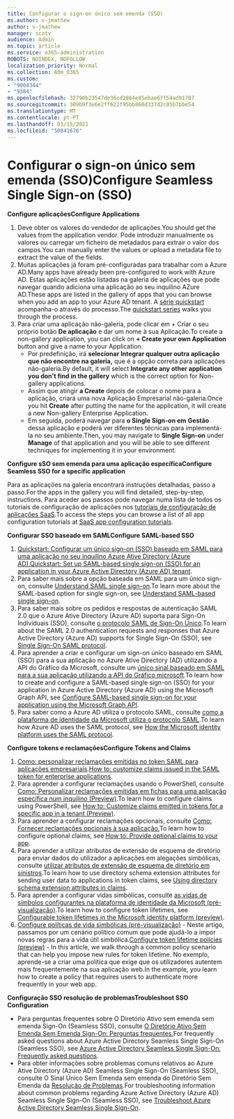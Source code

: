 ```yaml
---
title: Configurar o sign-on único sem emenda (SSO)
ms.author: v-jmathew
author: v-jmathew
manager: scotv
audience: Admin
ms.topic: article
ms.service: o365-administration
ROBOTS: NOINDEX, NOFOLLOW
localization_priority: Normal
ms.collection: Adm_O365
ms.custom:
- "9004344"
- "9384"
ms.openlocfilehash: 32790b23547de36cd2864e85ebae67f54ad91707
ms.sourcegitcommit: 309b9f3e6e2ff622f95bb860d337d2c05b7bbe54
ms.translationtype: MT
ms.contentlocale: pt-PT
ms.lasthandoff: 03/15/2021
ms.locfileid: "50841676"
---
```

# <a name="configure-seamless-single-sign-on-sso"></a><span data-ttu-id="f90cb-102">Configurar o sign-on único sem emenda (SSO)</span><span class="sxs-lookup"><span data-stu-id="f90cb-102">Configure Seamless Single Sign-on (SSO)</span></span>

<span data-ttu-id="f90cb-103">**Configure aplicações**</span><span class="sxs-lookup"><span data-stu-id="f90cb-103">**Configure Applications**</span></span>

1. <span data-ttu-id="f90cb-104">Deve obter os valores do vendedor de aplicações.</span><span class="sxs-lookup"><span data-stu-id="f90cb-104">You should get the values from the application vendor.</span></span> <span data-ttu-id="f90cb-105">Pode introduzir manualmente os valores ou carregar um ficheiro de metadados para extrair o valor dos campos.</span><span class="sxs-lookup"><span data-stu-id="f90cb-105">You can manually enter the values or upload a metadata file to extract the value of the fields.</span></span>
2. <span data-ttu-id="f90cb-106">Muitas aplicações já foram pré-configuradas para trabalhar com a Azure AD.</span><span class="sxs-lookup"><span data-stu-id="f90cb-106">Many apps have already been pre-configured to work with Azure AD.</span></span> <span data-ttu-id="f90cb-107">Estas aplicações estão listadas na galeria de aplicações que pode navegar quando adiciona uma aplicação ao seu inquilino AZure AD.</span><span class="sxs-lookup"><span data-stu-id="f90cb-107">These apps are listed in the gallery of apps that you can browse when you add an app to your Azure AD tenant.</span></span> <span data-ttu-id="f90cb-108">A [série quickstart](https://docs.microsoft.com/azure/active-directory/manage-apps/add-application-portal-configure) acompanha-o através do processo.</span><span class="sxs-lookup"><span data-stu-id="f90cb-108">The [quickstart series](https://docs.microsoft.com/azure/active-directory/manage-apps/add-application-portal-configure) walks you through the process.</span></span>
3. <span data-ttu-id="f90cb-109">Para criar uma aplicação não-galeria, pode clicar em + Criar o seu próprio botão **De aplicação** e dar um nome à sua Aplicação.</span><span class="sxs-lookup"><span data-stu-id="f90cb-109">To create a non-gallery application, you can click on **+ Create your own Application** button and give a name to your Application.</span></span>
    - <span data-ttu-id="f90cb-110">Por predefinição, irá **selecionar Integrar qualquer outra aplicação que não encontre na galeria,** que é a opção correta para aplicações não-galeria.</span><span class="sxs-lookup"><span data-stu-id="f90cb-110">By default, it will select **Integrate any other application you don't find in the gallery** which is the correct option for Non-gallery applications.</span></span>
    - <span data-ttu-id="f90cb-111">Assim que atingir **a Create** depois de colocar o nome para a aplicação, criará uma nova Aplicação Empresarial não-galeria.</span><span class="sxs-lookup"><span data-stu-id="f90cb-111">Once you hit **Create** after putting the name for the application, it will create a new Non-gallery Enterprise Application.</span></span>
    - <span data-ttu-id="f90cb-112">Em seguida, poderá navegar para **o Single Sign-on em** **Gestão** dessa aplicação e poderá ver diferentes técnicas para implementá-la no seu ambiente.</span><span class="sxs-lookup"><span data-stu-id="f90cb-112">Then, you may navigate to **Single Sign-on** under **Manage** of that application and you will be able to see different techniques for implementing it in your environment.</span></span>

<span data-ttu-id="f90cb-113">**Configure sSO sem emenda para uma aplicação específica**</span><span class="sxs-lookup"><span data-stu-id="f90cb-113">**Configure Seamless SSO for a specific application**</span></span>

<span data-ttu-id="f90cb-114">Para as aplicações na galeria encontrará instruções detalhadas, passo a passo.</span><span class="sxs-lookup"><span data-stu-id="f90cb-114">For the apps in the gallery you will find detailed, step-by-step, instructions.</span></span> <span data-ttu-id="f90cb-115">Para aceder aos passos pode navegar numa lista de todos os tutoriais de configuração de aplicações nos [tutoriais de configuração de aplicações SaaS](https://docs.microsoft.com/azure/active-directory/saas-apps/tutorial-list).</span><span class="sxs-lookup"><span data-stu-id="f90cb-115">To access the steps you can browse a list of all app configuration tutorials at [SaaS app configuration tutorials](https://docs.microsoft.com/azure/active-directory/saas-apps/tutorial-list).</span></span>

<span data-ttu-id="f90cb-116">**Configurar SSO baseado em SAML**</span><span class="sxs-lookup"><span data-stu-id="f90cb-116">**Configure SAML-based SSO**</span></span>

1. <span data-ttu-id="f90cb-117">[Quickstart: Configurar um único sign-on (SSO) baseado em SAML para uma aplicação no seu inquilino Azure Ative Directory (Azure AD).](https://docs.microsoft.com/azure/active-directory/manage-apps/add-application-portal-setup-sso)</span><span class="sxs-lookup"><span data-stu-id="f90cb-117">[Quickstart: Set up SAML-based single sign-on (SSO) for an application in your Azure Active Directory (Azure AD) tenant](https://docs.microsoft.com/azure/active-directory/manage-apps/add-application-portal-setup-sso).</span></span>
2. <span data-ttu-id="f90cb-118">Para saber mais sobre a opção baseada em SAML para um único sign-on, consulte [Understand SAML single sign-on](https://docs.microsoft.com/azure/active-directory/manage-apps/configure-saml-single-sign-on).</span><span class="sxs-lookup"><span data-stu-id="f90cb-118">To learn more about the SAML-based option for single sign-on, see [Understand SAML-based single sign-on](https://docs.microsoft.com/azure/active-directory/manage-apps/configure-saml-single-sign-on).</span></span>
3. <span data-ttu-id="f90cb-119">Para saber mais sobre os pedidos e respostas de autenticação SAML 2.0 que o Azure Ative Directory (Azure AD) suporta para Sign-On Individuais (SSO), consulte [o protocolo SAML de Sign-On Único](https://docs.microsoft.com/azure/active-directory/develop/single-sign-on-saml-protocol).</span><span class="sxs-lookup"><span data-stu-id="f90cb-119">To learn about the SAML 2.0 authentication requests and responses that Azure Active Directory (Azure AD) supports for Single Sign-On (SSO), see [Single Sign-On SAML protocol](https://docs.microsoft.com/azure/active-directory/develop/single-sign-on-saml-protocol).</span></span>
4. <span data-ttu-id="f90cb-120">Para aprender a criar e configurar um sign-on único baseado em SAML (SSO) para a sua aplicação no Azure Ative Directory (AD) utilizando a API do Gráfico da Microsoft, consulte um [único sinal baseado em SAML para a sua aplicação utilizando a API do Gráfico microsoft](https://docs.microsoft.com/graph/application-saml-sso-configure-api).</span><span class="sxs-lookup"><span data-stu-id="f90cb-120">To learn how to create and configure a SAML-based single sign-on (SSO) for your application in Azure Active Directory (Azure AD) using the Microsoft Graph API, see [Configure SAML-based single sign-on for your application using the Microsoft Graph API](https://docs.microsoft.com/graph/application-saml-sso-configure-api).</span></span>
5. <span data-ttu-id="f90cb-121">Para saber como a Azure AD utiliza o protocolo SAML, consulte [como a plataforma de identidade da Microsoft utiliza o protocolo SAML](https://docs.microsoft.com/azure/active-directory/develop/active-directory-saml-protocol-reference).</span><span class="sxs-lookup"><span data-stu-id="f90cb-121">To learn how Azure AD uses the SAML protocol, see [How the Microsoft identity platform uses the SAML protocol](https://docs.microsoft.com/azure/active-directory/develop/active-directory-saml-protocol-reference).</span></span>

<span data-ttu-id="f90cb-122">**Configure tokens e reclamações**</span><span class="sxs-lookup"><span data-stu-id="f90cb-122">**Configure Tokens and Claims**</span></span>

1. <span data-ttu-id="f90cb-123">[Como: personalizar reclamações emitidas no token SAML para aplicações empresariais](https://docs.microsoft.com/azure/active-directory/develop/active-directory-saml-claims-customization).</span><span class="sxs-lookup"><span data-stu-id="f90cb-123">[How to: customize claims issued in the SAML token for enterprise applications](https://docs.microsoft.com/azure/active-directory/develop/active-directory-saml-claims-customization).</span></span>
2. <span data-ttu-id="f90cb-124">Para aprender a configurar reclamações usando o PowerShell, consulte [Como: Personalizar reclamações emitidas em fichas para uma aplicação específica num inquilino (Preview)](https://docs.microsoft.com/azure/active-directory/develop/active-directory-claims-mapping).</span><span class="sxs-lookup"><span data-stu-id="f90cb-124">To learn how to configure claims using PowerShell, see [How to: Customize claims emitted in tokens for a specific app in a tenant (Preview)](https://docs.microsoft.com/azure/active-directory/develop/active-directory-claims-mapping).</span></span>
3. <span data-ttu-id="f90cb-125">Para aprender a configurar reclamações opcionais, consulte [Como: Fornecer reclamações opcionais à sua aplicação.](https://docs.microsoft.com/azure/active-directory/develop/active-directory-optional-claims)</span><span class="sxs-lookup"><span data-stu-id="f90cb-125">To learn how to configure optional claims, see [How to: Provide optional claims to your app](https://docs.microsoft.com/azure/active-directory/develop/active-directory-optional-claims).</span></span>
4. <span data-ttu-id="f90cb-126">Para aprender a utilizar atributos de extensão de esquema de diretório para enviar dados do utilizador a aplicações em alegações simbólicas, consulte [utilizar atributos de extensão de esquema de diretório em sinistros](https://docs.microsoft.com/azure/active-directory/develop/active-directory-schema-extensions).</span><span class="sxs-lookup"><span data-stu-id="f90cb-126">To learn how to use directory schema extension attributes for sending user data to applications in token claims, see [Using directory schema extension attributes in claims](https://docs.microsoft.com/azure/active-directory/develop/active-directory-schema-extensions).</span></span>
5. <span data-ttu-id="f90cb-127">Para aprender a configurar vidas simbólicas, consulte [as vidas de símbolos configurantes na plataforma de identidade da Microsoft (pré-visualização)](https://docs.microsoft.com/azure/active-directory/develop/active-directory-configurable-token-lifetimes).</span><span class="sxs-lookup"><span data-stu-id="f90cb-127">To learn how to configure token lifetimes, see [Configurable token lifetimes in the Microsoft identity platform (preview)](https://docs.microsoft.com/azure/active-directory/develop/active-directory-configurable-token-lifetimes).</span></span>
6. <span data-ttu-id="f90cb-128">[Configure políticas de vida simbólicas (pré-visualização)](https://docs.microsoft.com/azure/active-directory/develop/configure-token-lifetimes) - Neste artigo, passamos por um cenário político comum que pode ajudá-lo a impor novas regras para a vida útil simbólica.</span><span class="sxs-lookup"><span data-stu-id="f90cb-128">[Configure token lifetime policies (preview)](https://docs.microsoft.com/azure/active-directory/develop/configure-token-lifetimes) - In this article, we walk through a common policy scenario that can help you impose new rules for token lifetime.</span></span> <span data-ttu-id="f90cb-129">No exemplo, aprende-se a criar uma política que exige que os utilizadores autentem mais frequentemente na sua aplicação web.</span><span class="sxs-lookup"><span data-stu-id="f90cb-129">In the example, you learn how to create a policy that requires users to authenticate more frequently in your web app.</span></span>

<span data-ttu-id="f90cb-130">**Configuração SSO resolução de problemas**</span><span class="sxs-lookup"><span data-stu-id="f90cb-130">**Troubleshoot SSO Configuration**</span></span>

- <span data-ttu-id="f90cb-131">Para perguntas frequentes sobre O Diretório Ativo sem emenda sem emenda Sign-On (Seamless SSO), consulte [O Diretório Ativo Sem Emenda Sem Emenda Sign-On: Perguntas frequentes.](https://docs.microsoft.com/azure/active-directory/hybrid/how-to-connect-sso-faq)</span><span class="sxs-lookup"><span data-stu-id="f90cb-131">For frequently asked questions about Azure Active Directory Seamless Single Sign-On (Seamless SSO), see [Azure Active Directory Seamless Single Sign-On: Frequently asked questions](https://docs.microsoft.com/azure/active-directory/hybrid/how-to-connect-sso-faq).</span></span>
- <span data-ttu-id="f90cb-132">Para obter informações sobre problemas comuns relativos ao Azure Ative Directory (Azure AD) Seamless Single Sign-On (Seamless SSO), consulte O Sinal Único Sem Emenda sem emenda do Diretório Sem Emenda da [Resolução de Problemas](https://docs.microsoft.com/azure/active-directory/hybrid/tshoot-connect-sso).</span><span class="sxs-lookup"><span data-stu-id="f90cb-132">For troubleshooting information about common problems regarding Azure Active Directory (Azure AD) Seamless Single Sign-On (Seamless SSO), see [Troubleshoot Azure Active Directory Seamless Single Sign-On](https://docs.microsoft.com/azure/active-directory/hybrid/tshoot-connect-sso).</span></span>
